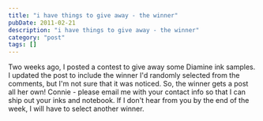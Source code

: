 ```yaml
---
title: "i have things to give away - the winner"
pubDate: 2011-02-21
description: "i have things to give away - the winner"
category: "post"
tags: []
---
```


Two weeks ago, I posted a contest to give away some Diamine ink samples. I updated the post to include the winner I'd randomly selected from the comments, but I'm not sure that it was noticed. So, the winner gets a post all her own! Connie - please email me with your contact info so that I can ship out your inks and notebook. If I don't hear from you by the end of the week, I will have to select another winner.
